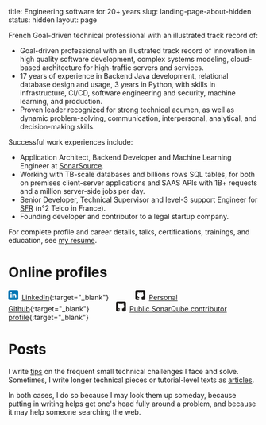 title: Engineering software for 20+ years
slug: landing-page-about-hidden
status: hidden
layout: page

French Goal-driven technical professional with an illustrated track record of:

* Goal-driven professional with an illustrated track record of innovation in high quality software development, complex systems modeling, cloud-based architecture for high-traffic servers and services.
* 17 years of experience in Backend Java development, relational database design and usage, 3 years in Python, with skills in infrastructure, CI/CD, software engineering and security, machine learning, and production.
* Proven leader recognized for strong technical acumen, as well as dynamic problem-solving, communication, interpersonal, analytical, and decision-making skills. 

Successful work experiences include:

* Application Architect, Backend Developer and Machine Learning Engineer at [SonarSource](https://www.sonarsource.com/company/about/).
* Working with TB-scale databases and billions rows SQL tables, for both on premises client-server applications and SAAS APIs with 1B+ requests and a million server-side jobs per day.
* Senior Developer, Technical Supervisor and level-3 support Engineer for [SFR](https://www.sfr.fr/) (n°2 Telco in France).
* Founding developer and contributor to a legal startup company.

For complete profile and career details, talks, certifications, trainings, and education, see [my resume]({filename}/pages/resume.md).

# Online profiles

<svg style="height:20px; width:20px; margin-right:3px" xmlns="http://www.w3.org/2000/svg" aria-label="LinkedIn" role="img" viewBox="0 0 512 512" fill="#fff"><rect width="512" height="512" rx="15%" fill="#0077b5"/><circle cx="142" cy="138" r="37"/><path stroke="#fff" stroke-width="66" d="M244 194v198M142 194v198"/><path d="M276 282c0-20 13-40 36-40 24 0 33 18 33 45v105h66V279c0-61-32-89-76-89-34 0-51 19-59 32"/></svg>
[LinkedIn](https://linkedin.com/in/sebastien-lesaint){:target="_blank"}
<svg style="height:20px; width:20px; margin-left:50px; margin-right:3px" xmlns="http://www.w3.org/2000/svg" aria-label="GitHub" role="img" viewBox="0 0 512 512"><rect width="512" height="512" rx="15%" fill="#1B1817"/><path fill="#fff" d="M335 499c14 0 12 17 12 17H165s-2-17 12-17c13 0 16-6 16-12l-1-50c-71 16-86-28-86-28-12-30-28-37-28-37-24-16 1-16 1-16 26 2 40 26 40 26 22 39 59 28 74 22 2-17 9-28 16-35-57-6-116-28-116-126 0-28 10-51 26-69-3-6-11-32 3-67 0 0 21-7 70 26 42-12 86-12 128 0 49-33 70-26 70-26 14 35 6 61 3 67 16 18 26 41 26 69 0 98-60 120-117 126 10 8 18 24 18 48l-1 70c0 6 3 12 16 12z"/></svg>
[Personal Github](https://github.com/lesaint){:target="_blank"}
<svg style="height:20px; width:20px; margin-left:50px; margin-right:3px" xmlns="http://www.w3.org/2000/svg" aria-label="GitHub" role="img" viewBox="0 0 512 512"><rect width="512" height="512" rx="15%" fill="#1B1817"/><path fill="#fff" d="M335 499c14 0 12 17 12 17H165s-2-17 12-17c13 0 16-6 16-12l-1-50c-71 16-86-28-86-28-12-30-28-37-28-37-24-16 1-16 1-16 26 2 40 26 40 26 22 39 59 28 74 22 2-17 9-28 16-35-57-6-116-28-116-126 0-28 10-51 26-69-3-6-11-32 3-67 0 0 21-7 70 26 42-12 86-12 128 0 49-33 70-26 70-26 14 35 6 61 3 67 16 18 26 41 26 69 0 98-60 120-117 126 10 8 18 24 18 48l-1 70c0 6 3 12 16 12z"/></svg>
[Public SonarQube contributor profile](https://github.com/SonarSource/sonarqube/commits/master/?author=sns-seb){:target="_blank"}

# Posts

I write [tips]({static}/categories.html#tips-ref) on the frequent small technical challenges I face and solve. Sometimes, I write longer technical pieces or tutorial-level texts as [articles]({static}/categories.html#articles-ref).

In both cases, I do so because I may look them up someday, because putting in writing helps get one's head fully around a problem, and because it may help someone searching the web.